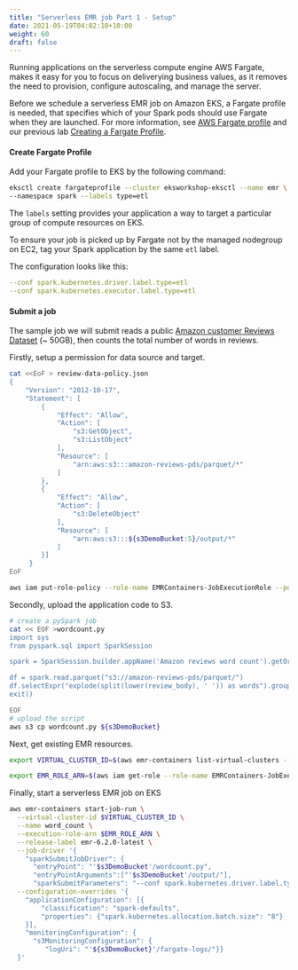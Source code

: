 ```yaml
---
title: "Serverless EMR job Part 1 - Setup"
date: 2021-05-19T04:02:10+10:00
weight: 60
draft: false
---
```


Running applications on the serverless compute engine AWS Fargate, makes it easy for you to focus on deliverying business values, as it removes the need to provision, configure autoscaling, and manage the server.

Before we schedule a serverless EMR job on Amazon EKS, a Fargate profile is needed, that specifies which of your Spark pods should use Fargate when they are launched. For more information, see [AWS Fargate profile](https://docs.aws.amazon.com/eks/latest/userguide/fargate-profile.html) and our previous lab [Creating a Fargate Profile](beginner/180_fargate/creating-profile/).

#### Create Fargate Profile

Add your Fargate profile to EKS by the following command:
```sh 
eksctl create fargateprofile --cluster eksworkshop-eksctl --name emr \
--namespace spark --labels type=etl
```

The `labels` setting provides your application a way to target a particular group of compute resources on EKS.

To ensure your job is picked up by Fargate not by the managed nodegroup on EC2, tag your Spark application by the same `etl` label. 

The configuration looks like this:
```yaml
--conf spark.kubernetes.driver.label.type=etl 
--conf spark.kubernetes.executor.label.type=etl
```

#### Submit a job

The sample job we will submit reads a public [Amazon customer Reviews Dataset](https://s3.amazonaws.com/amazon-reviews-pds/readme.html) (~ 50GB), then counts the total number of words in reviews.

Firstly, setup a permission for data source and target.
```sh
cat <<EoF > review-data-policy.json
{
    "Version": "2012-10-17",
    "Statement": [
        {
            "Effect": "Allow",
            "Action": [
                "s3:GetObject",
                "s3:ListObject"
            ],
            "Resource": [
                "arn:aws:s3:::amazon-reviews-pds/parquet/*"
            ]
        },
        {
            "Effect": "Allow",
            "Action": [
                "s3:DeleteObject"
            ],
            "Resource": [
                "arn:aws:s3:::${s3DemoBucket:5}/output/*"
            ]
        }]
     }
EoF

aws iam put-role-policy --role-name EMRContainers-JobExecutionRole --policy-name review-data-access --policy-document file://review-data-policy.json
```

Secondly, upload the application code to S3.
```sh
# create a pySpark job
cat << EOF >wordcount.py
import sys
from pyspark.sql import SparkSession

spark = SparkSession.builder.appName('Amazon reviews word count').getOrCreate()

df = spark.read.parquet("s3://amazon-reviews-pds/parquet/")
df.selectExpr("explode(split(lower(review_body), ' ')) as words").groupBy("words").count().write.mode("overwrite").parquet(sys.argv[1])
exit()

EOF
# upload the script
aws s3 cp wordcount.py ${s3DemoBucket}
```

Next, get existing EMR resources.
```sh
export VIRTUAL_CLUSTER_ID=$(aws emr-containers list-virtual-clusters --query "virtualClusters[?state=='RUNNING'].id" --output text)

export EMR_ROLE_ARN=$(aws iam get-role --role-name EMRContainers-JobExecutionRole --query Role.Arn --output text)
```

Finally, start a serverless EMR job on EKS
```sh
aws emr-containers start-job-run \
  --virtual-cluster-id $VIRTUAL_CLUSTER_ID \
  --name word_count \
  --execution-role-arn $EMR_ROLE_ARN \
  --release-label emr-6.2.0-latest \
  --job-driver '{
    "sparkSubmitJobDriver": {
      "entryPoint": "'$s3DemoBucket'/wordcount.py",
      "entryPointArguments":["'$s3DemoBucket'/output/"], 
      "sparkSubmitParameters": "--conf spark.kubernetes.driver.label.type=etl --conf spark.kubernetes.executor.label.type=etl --conf spark.executor.instances=8 --conf spark.executor.memory=2G --conf spark.driver.cores=1 --conf spark.executor.cores=3"}}' \
  --configuration-overrides '{
  	"applicationConfiguration": [{
        "classification": "spark-defaults", 
        "properties": {"spark.kubernetes.allocation.batch.size": "8"}
    }],
  	"monitoringConfiguration": {
      "s3MonitoringConfiguration": {
         "logUri": "'${s3DemoBucket}'/fargate-logs/"}}
  }'
```

